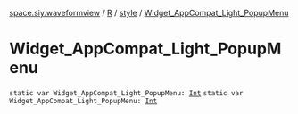 [space.siy.waveformview](../../index.md) / [R](../index.md) / [style](index.md) / [Widget_AppCompat_Light_PopupMenu](./-widget_-app-compat_-light_-popup-menu.md)

# Widget_AppCompat_Light_PopupMenu

`static var Widget_AppCompat_Light_PopupMenu: `[`Int`](https://kotlinlang.org/api/latest/jvm/stdlib/kotlin/-int/index.html)
`static var Widget_AppCompat_Light_PopupMenu: `[`Int`](https://kotlinlang.org/api/latest/jvm/stdlib/kotlin/-int/index.html)